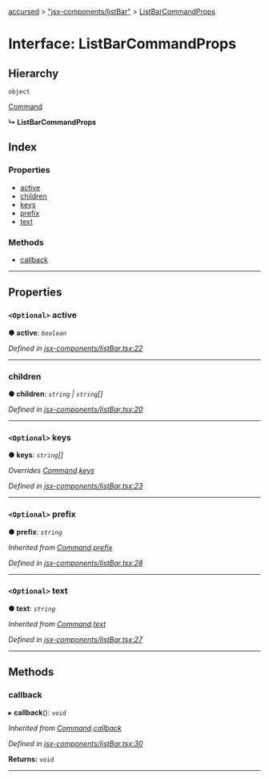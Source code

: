 [accursed](../README.md) > ["jsx-components/listBar"](../modules/_jsx_components_listbar_.md) > [ListBarCommandProps](../interfaces/_jsx_components_listbar_.listbarcommandprops.md)

# Interface: ListBarCommandProps

## Hierarchy

 `object`

 [Command](_jsx_components_listbar_.command.md)

**↳ ListBarCommandProps**

## Index

### Properties

* [active](_jsx_components_listbar_.listbarcommandprops.md#active)
* [children](_jsx_components_listbar_.listbarcommandprops.md#children)
* [keys](_jsx_components_listbar_.listbarcommandprops.md#keys)
* [prefix](_jsx_components_listbar_.listbarcommandprops.md#prefix)
* [text](_jsx_components_listbar_.listbarcommandprops.md#text)

### Methods

* [callback](_jsx_components_listbar_.listbarcommandprops.md#callback)

---

## Properties

<a id="active"></a>

### `<Optional>` active

**● active**: *`boolean`*

*Defined in [jsx-components/listBar.tsx:22](https://github.com/cancerberoSgx/accursed/blob/978b980/src/jsx-components/listBar.tsx#L22)*

___
<a id="children"></a>

###  children

**● children**: *`string` \| `string`[]*

*Defined in [jsx-components/listBar.tsx:20](https://github.com/cancerberoSgx/accursed/blob/978b980/src/jsx-components/listBar.tsx#L20)*

___
<a id="keys"></a>

### `<Optional>` keys

**● keys**: *`string`[]*

*Overrides [Command](_jsx_components_listbar_.command.md).[keys](_jsx_components_listbar_.command.md#keys)*

*Defined in [jsx-components/listBar.tsx:23](https://github.com/cancerberoSgx/accursed/blob/978b980/src/jsx-components/listBar.tsx#L23)*

___
<a id="prefix"></a>

### `<Optional>` prefix

**● prefix**: *`string`*

*Inherited from [Command](_jsx_components_listbar_.command.md).[prefix](_jsx_components_listbar_.command.md#prefix)*

*Defined in [jsx-components/listBar.tsx:28](https://github.com/cancerberoSgx/accursed/blob/978b980/src/jsx-components/listBar.tsx#L28)*

___
<a id="text"></a>

### `<Optional>` text

**● text**: *`string`*

*Inherited from [Command](_jsx_components_listbar_.command.md).[text](_jsx_components_listbar_.command.md#text)*

*Defined in [jsx-components/listBar.tsx:27](https://github.com/cancerberoSgx/accursed/blob/978b980/src/jsx-components/listBar.tsx#L27)*

___

## Methods

<a id="callback"></a>

###  callback

▸ **callback**(): `void`

*Inherited from [Command](_jsx_components_listbar_.command.md).[callback](_jsx_components_listbar_.command.md#callback)*

*Defined in [jsx-components/listBar.tsx:30](https://github.com/cancerberoSgx/accursed/blob/978b980/src/jsx-components/listBar.tsx#L30)*

**Returns:** `void`

___

